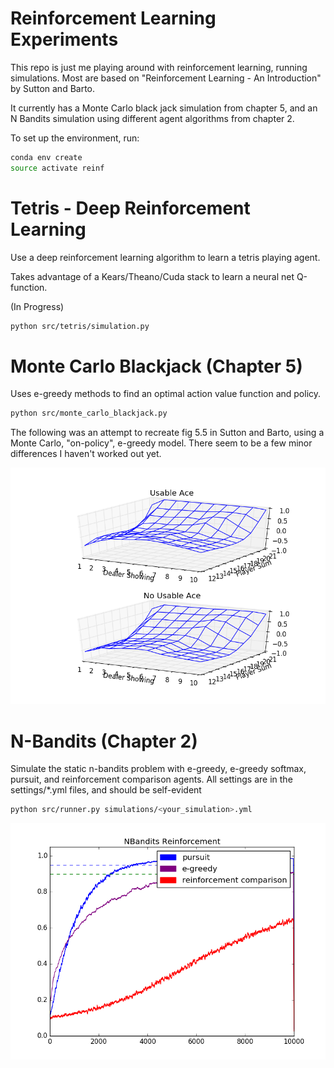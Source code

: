 # Reinforcement Learning Experiments
This repo is just me playing around with reinforcement learning, running simulations. Most are based on "Reinforcement Learning - An Introduction" by Sutton and Barto.

It currently has a Monte Carlo black jack simulation from chapter 5, and an N Bandits simulation using different agent algorithms from chapter 2.

To set up the environment, run:
```bash
conda env create
source activate reinf
```

# Tetris - Deep Reinforcement Learning
Use a deep reinforcement learning algorithm to learn a tetris playing agent.

Takes advantage of a Kears/Theano/Cuda stack to learn a neural net Q-function.

(In Progress)

```bash
python src/tetris/simulation.py
```

# Monte Carlo Blackjack (Chapter 5)
Uses e-greedy methods to find an optimal action value function and policy.

```bash
python src/monte_carlo_blackjack.py
```

The following was an attempt to recreate fig 5.5 in Sutton and Barto, using a Monte Carlo, "on-policy", e-greedy model. There seem to be a few minor differences I haven't worked out yet.

![Acton Value function for optimal policy](images/state_value_function.png)

# N-Bandits (Chapter 2)
Simulate the static n-bandits problem with e-greedy, e-greedy softmax, pursuit, and reinforcement comparison agents. All settings are in the settings/*.yml files, and should be self-evident

```bash
python src/runner.py simulations/<your_simulation>.yml
```
![Different settings](images/n_bandits_solutions.png)
